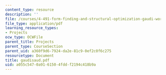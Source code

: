 ```yaml
---
content_type: resource
description: ''
file: /courses/4-491-form-finding-and-structural-optimization-gaudi-workshop-fall-2004/a055c5470a9161504fddf2194c418b9a_gaudisaud.pdf
file_type: application/pdf
learning_resource_types:
- Projects
ocw_type: OCWFile
parent_title: Projects
parent_type: CourseSection
parent_uid: a360f9d6-7924-da2e-81c9-0ef2c0f6c275
resourcetype: Document
title: gaudisaud.pdf
uid: a055c547-0a91-6150-4fdd-f2194c418b9a
---
```

